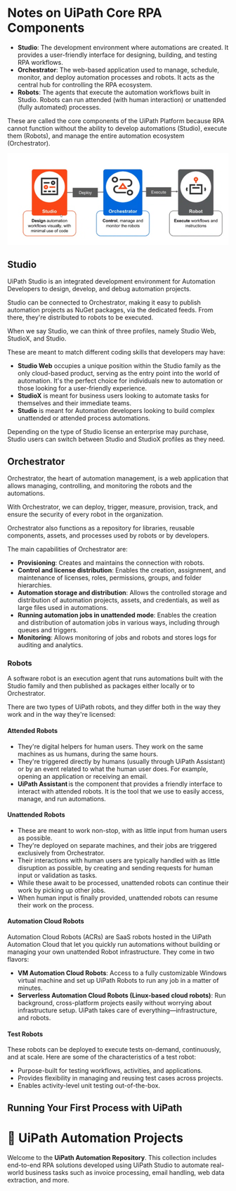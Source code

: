 # Notes on UiPath Core RPA Components

- **Studio**: The development environment where automations are created. It provides a user-friendly interface for designing, building, and testing RPA workflows.
- **Orchestrator**: The web-based application used to manage, schedule, monitor, and deploy automation processes and robots. It acts as the central hub for controlling the RPA ecosystem.
- **Robots**: The agents that execute the automation workflows built in Studio. Robots can run attended (with human interaction) or unattended (fully automated) processes.

These are called the core components of the UiPath Platform because RPA cannot function without the ability to develop automations (Studio), execute them (Robots), and manage the entire automation ecosystem (Orchestrator).

![UiPath Demo Screenshot](./les1.png)
## Studio

UiPath Studio is an integrated development environment for Automation Developers to design, develop, and debug automation projects.

Studio can be connected to Orchestrator, making it easy to publish automation projects as NuGet packages, via the dedicated feeds. From there, they're distributed to robots to be executed.

When we say Studio, we can think of three profiles, namely Studio Web, StudioX, and Studio.

These are meant to match different coding skills that developers may have:

- **Studio Web** occupies a unique position within the Studio family as the only cloud-based product, serving as the entry point into the world of automation. It's the perfect choice for individuals new to automation or those looking for a user-friendly experience.
- **StudioX** is meant for business users looking to automate tasks for themselves and their immediate teams.
- **Studio** is meant for Automation developers looking to build complex unattended or attended process automations.

Depending on the type of Studio license an enterprise may purchase, Studio users can switch between Studio and StudioX profiles as they need.

## Orchestrator

Orchestrator, the heart of automation management, is a web application that allows managing, controlling, and monitoring the robots and the automations.

With Orchestrator, we can deploy, trigger, measure, provision, track, and ensure the security of every robot in the organization.

Orchestrator also functions as a repository for libraries, reusable components, assets, and processes used by robots or by developers.

The main capabilities of Orchestrator are:

- **Provisioning**: Creates and maintains the connection with robots.
- **Control and license distribution**: Enables the creation, assignment, and maintenance of licenses, roles, permissions, groups, and folder hierarchies.
- **Automation storage and distribution**: Allows the controlled storage and distribution of automation projects, assets, and credentials, as well as large files used in automations.
- **Running automation jobs in unattended mode**: Enables the creation and distribution of automation jobs in various ways, including through queues and triggers.
- **Monitoring**: Allows monitoring of jobs and robots and stores logs for auditing and analytics.
### Robots

A software robot is an execution agent that runs automations built with the Studio family and then published as packages either locally or to Orchestrator.

There are two types of UiPath robots, and they differ both in the way they work and in the way they're licensed:

#### Attended Robots
- They're digital helpers for human users. They work on the same machines as us humans, during the same hours.
- They're triggered directly by humans (usually through UiPath Assistant) or by an event related to what the human user does. For example, opening an application or receiving an email.
- **UiPath Assistant** is the component that provides a friendly interface to interact with attended robots. It is the tool that we use to easily access, manage, and run automations. 

#### Unattended Robots
- These are meant to work non-stop, with as little input from human users as possible.
- They're deployed on separate machines, and their jobs are triggered exclusively from Orchestrator.
- Their interactions with human users are typically handled with as little disruption as possible, by creating and sending requests for human input or validation as tasks.
- While these await to be processed, unattended robots can continue their work by picking up other jobs.
- When human input is finally provided, unattended robots can resume their work on the process.

#### Automation Cloud Robots
Automation Cloud Robots (ACRs) are SaaS robots hosted in the UiPath Automation Cloud that let you quickly run automations without building or managing your own unattended Robot infrastructure. They come in two flavors:
- **VM Automation Cloud Robots**: Access to a fully customizable Windows virtual machine and set up UiPath Robots to run any job in a matter of minutes.
- **Serverless Automation Cloud Robots (Linux-based cloud robots)**: Run background, cross-platform projects easily without worrying about infrastructure setup. UiPath takes care of everything—infrastructure, and robots.

#### Test Robots
These robots can be deployed to execute tests on-demand, continuously, and at scale. Here are some of the characteristics of a test robot:
- Purpose-built for testing workflows, activities, and applications.
- Provides flexibility in managing and reusing test cases across projects.
- Enables activity-level unit testing out-of-the-box.

## Running Your First Process with UiPath

# 🤖 UiPath Automation Projects

Welcome to the **UiPath Automation Repository**. This collection includes end-to-end RPA solutions developed using UiPath Studio to automate real-world business tasks such as invoice processing, email handling, web data extraction, and more.


